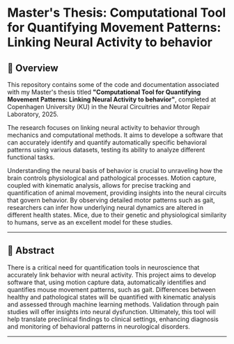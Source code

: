 # Master's Thesis: Computational Tool for Quantifying Movement Patterns: Linking Neural Activity to behavior

## 📜 Overview

This repository contains some of the code and documentation associated with my Master's thesis titled **"Computational Tool for Quantifying Movement Patterns: Linking Neural Activity to behavior"**, completed at Copenhagen University (KU) in the Neural Circuitries and Motor Repair Laboratory, 2025.

The research focuses on linking neural activity to behavior through mechanics and computational methods. It aims to develope a software that can accurately identify and quantify automatically specific behavioral patterns using various datasets, testing its ability to analyze different functional tasks.

Understanding the neural basis of behavior is crucial to unraveling how the brain controls physiological and pathological processes. Motion capture, coupled with kinematic analysis, allows for precise tracking and quantification of animal movement, providing insights into the neural circuits that govern behavior. By observing detailed motor patterns such as gait, researchers can infer how underlying neural dynamics are altered in different health states. Mice, due to their genetic and physiological similarity to humans, serve as an excellent model for these studies.

---

## 📖 Abstract

There is a critical need for quantification tools in neuroscience that accurately link behavior with neural activity. This project aims to develop software that, using motion capture data, automatically identifies and quantifies mouse movement patterns, such as gait. Differences between healthy and pathological states will be quantified with kinematic analysis and assessed through machine learning methods. Validation through pain studies will offer insights into neural dysfunction. Ultimately, this tool will help translate preclinical findings to clinical settings, enhancing diagnosis and monitoring of behavioral patterns in neurological disorders.

---

